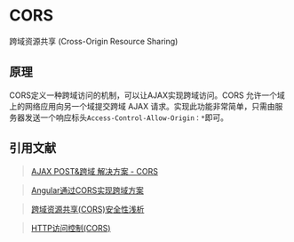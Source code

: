 # CORS
跨域资源共享 (Cross-Origin Resource Sharing)

## 原理
CORS定义一种跨域访问的机制，可以让AJAX实现跨域访问。CORS 允许一个域上的网络应用向另一个域提交跨域 AJAX 请求。实现此功能非常简单，只需由服务器发送一个响应标头`Access-Control-Allow-Origin：*`即可。

## 引用文献

> [AJAX POST&跨域 解决方案 - CORS](http://www.cnblogs.com/Darren_code/p/cors.html)

> [Angular通过CORS实现跨域方案](http://my.oschina.net/blogshi/blog/303758)

> [跨域资源共享(CORS)安全性浅析](http://netsecurity.51cto.com/art/201311/419179.htm)

> [HTTP访问控制(CORS)](https://developer.mozilla.org/zh-CN/docs/Web/HTTP/Access_control_CORS)